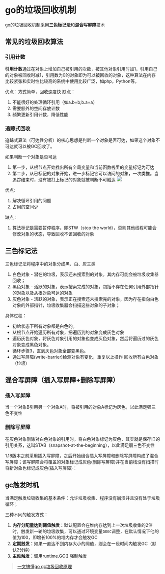 # go的垃圾回收机制

go的垃圾回收机制采用**三色标记法**和**混合写屏障**技术


## 常见的垃圾回收算法
### 引用计数 
**引用计数**通过在对象上增加自己被引用的次数，被其他对象引用时加1，引用自己的对象被回收时减1，引用数为0的对象即为可以被回收的对象，这种算法在内存比较紧张和实时性比较高的系统中使用比较广泛，如php，Python等。

优点：方式简单，回收速度快
缺点：
1. 不能很好的处理循环引用（如a.b=b;b.a=a）
2. 需要额外的空间存放计数
3. 频繁更新引用计数，降低性能


### 追踪式回收
追踪式算法（可达性分析）的核心思想是判断一个对象是否可达，如果这个对象不可达就可以被GC回收了。

如果判断一个对象是否可达
1. 第一步，从根节点开始找出所有全局变量和当前函数栈里的变量标记为可达
2. 第二步，从已标记的对象开始，进一步标记它可以访问的对象，一次类推。当追踪结束时，没有被打上标记的对象就被判断不可触达
![](https://p3-juejin.byteimg.com/tos-cn-i-k3u1fbpfcp/d42f9e9925ae473eb52ed795f8da5e35~tplv-k3u1fbpfcp-zoom-in-crop-mark:1512:0:0:0.awebp)

优点: 
1. 解决循环引用的问题
2. 占用的空间少

缺点：
1. 算法标记是需要暂停程序，即STW（stop the world），否则其他线程可能会修改对象的状态，导致回收不该回收的对象

## 三色标记法
三色标记法将程序中的对象分成黑、白、灰三类

1. 白色对象 - 潜在的垃圾，表示还未搜索到的对象，其内存可能会被垃圾收集器回收；
2. 黑色对象 - 活跃的对象，表示搜索完成的对象，包括不存在任何引用外部指针的对象以及从根对象可达的对象
3. 灰色对象 - 活跃的对象，表示正在搜索还未搜索完的对象，因为存在指向白色对象的外部指针，垃圾收集器会扫描这些对象的子对象；

具体过程：
- 初始状态下所有对象都是白色的。
- 从根节点开始遍历所有对象，把遍历到的对象变成灰色对象
- 遍历灰色对象，将灰色对象引用的对象也变成灰色对象，然后将遍历过的灰色对象变成黑色对象。
- 循环步骤3，直到灰色对象全部变黑色。
- 通过写屏障(write-barrier)检测对象有变化，重复以上操作
回收所有白色对象（垃圾）

## 混合写屏障（插入写屏障+删除写屏障）

### 插入写屏障
当一个对象B引用另一个对象A时，将被引用的对象A标记为灰色，以此满足强三色不变性

### 删除写屏障
在灰色对象删除对白色对象的引用时，将白色对象标记为灰色，其实就是保存旧的引用关系，这叫STAB（snapshot-at-the-beginning），以此满足弱三色不变性

1.18版本之前采用插入写屏障，之后开始组合插入写屏障和删除写屏障构成了混合写屏障；该写屏障会将覆盖的对象标记成灰色(删除写屏障)并在当前栈没有扫描时将新对象也标记成灰色(插入写屏障)：


## gc触发时机
当满足触发垃圾收集的基本条件：允许垃圾收集、程序没有崩溃并且没有处于垃圾循环；

三种不同的触发方式：
1. **内存分配量达到阈值触发**：默认配置会在堆内存达到上一次垃圾收集的2倍时，触发新一轮的垃圾收集，可以通过环境变量`GOGC`调整，在默认情况下他的值为100，即增长100%的堆内存才会触发GC
2. **定期触发**：如果一直达不到内存大小的阈值，则会在一段时间内触发GC（默认2分钟）
3. **主动触发**：调用runtime.GC() 强制触发

> [一文搞懂go gc垃圾回收原理](https://juejin.cn/post/7111515970669117447)